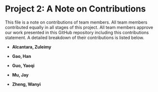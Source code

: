 # Project 2: A Note on Contributions

This file is a note on contributions of team members. All team members contributed equally in all stages of this project. All team members approve our work presented in this GitHub repository including this contributions statement. A detailed breakdown of their contributions is listed below.

+ **Alcantara, Zuleimy**



+ **Gao, Han**



+ **Guo, Yaoqi**



+ **Mu, Jay**



+ **Zheng, Wanyi**